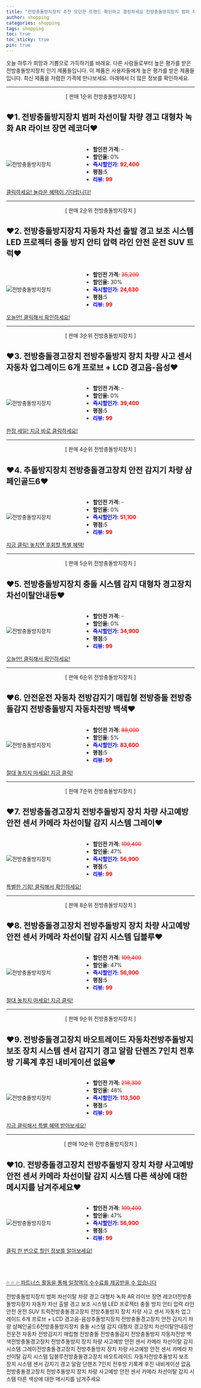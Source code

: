 ```yaml
---
title: "전방충돌방지장치 추천 모던한 트렌드 확인하고 결정하세요 전방충돌방지장치 범퍼 차선이탈 차량 경고"
author: shopping
categories: shopping
tags: shopping
toc: true
toc_sticky: true
pin: true
---
```

오늘 하루가 희망과 기쁨으로 가득하기를 바래요. 다른 사람들로부터 높은 평가를 받은 전방충돌방지장치 인기 제품들입니다. 이 제품은 사용자들에게 높은 평가를 받은 제품들입니다. 최신 제품을 저렴한 가격에 만나보세요. 아래에서 더 많은 정보를 확인하세요.

---
<p class="toplist" style="margin: 0 auto; display: block; width: fit-content;">[ 판매 1순위 전방충돌방지장치 ]</p>

<h2><strong>❤️1. 전방충돌방지장치 범퍼 차선이탈 차량 경고 대형차 녹화 AR 라이브 장면 레코더❤️</strong></h2>

<div style="display: flex; align-items: center;">
    <div style="flex: 0.4;">
        <img src="https://thumbnail7.coupangcdn.com/thumbnails/remote/230x230ex/image/vendor_inventory/5927/320ead1b7af4128bd079c57ab117253b6f3a06849f8c672b7c092860f7c3.jpg" alt="전방충돌방지장치" style="max-width: 100%;">
    </div>
    <div style="flex: 0.6; margin-left: 10px;">
        <ul>
            <li><strong>할인전 가격:</strong> <del style="color: red;">-</del></li>
            <li><strong>할인율:</strong> 0%</li>
            <li><span style='color:blue'><strong>즉시할인가:</strong></span> <span style='color:red'><strong>92,400</strong></span></li>
            <li><strong>평점:</strong>5</li>
            <li><span style='color:blue'><strong>리뷰:</strong></span> <span style='color:red'><strong>99</strong></span></li>
        </ul>
    </div>
</div>
<div class="center">
    <a href="https://William4Davisa.github.io?lptag=AF9450613&subid=githubio&pageKey=8119094032&traceid=V0-153&itemId=23022032394&vendorItemId=90055807375" class="myButton">
        클릭하세요! 놀라운 혜택이 기다립니다!
    </a>
</div>


---
<p class="toplist" style="margin: 0 auto; display: block; width: fit-content;">[ 판매 2순위 전방충돌방지장치 ]</p>

<h2><strong>❤️2. 전방충돌방지장치 자동차 차선 출발 경고 보조 시스템 LED 프로젝터 충돌 방지 안티 압력 라인 안전 운전 SUV 트럭❤️</strong></h2>

<div style="display: flex; align-items: center;">
    <div style="flex: 0.4;">
        <img src="https://thumbnail6.coupangcdn.com/thumbnails/remote/230x230ex/image/vendor_inventory/0aff/f4a3722ecb7ed77a794c7321feb7b134a96bfc83d2c6e1f630de05e53037.jpg" alt="전방충돌방지장치" style="max-width: 100%;">
    </div>
    <div style="flex: 0.6; margin-left: 10px;">
        <ul>
            <li><strong>할인전 가격:</strong> <del style="color: red;">35,200</del></li>
            <li><strong>할인율:</strong> 30%</li>
            <li><span style='color:blue'><strong>즉시할인가:</strong></span> <span style='color:red'><strong>24,630</strong></span></li>
            <li><strong>평점:</strong>5</li>
            <li><span style='color:blue'><strong>리뷰:</strong></span> <span style='color:red'><strong>99</strong></span></li>
        </ul>
    </div>
</div>
<div class="center">
    <a href="https://William4Davisa.github.io?lptag=AF9450613&subid=githubio&pageKey=7662106176&traceid=V0-153&itemId=20416062715&vendorItemId=87870591454" class="myButton">
        오늘만! 클릭해서 확인하세요!
    </a>
</div>


---
<p class="toplist" style="margin: 0 auto; display: block; width: fit-content;">[ 판매 3순위 전방충돌방지장치 ]</p>

<h2><strong>❤️3. 전방충돌경고장치 전방추돌방지 장치 차량 사고 센서 자동차 업그레이드 6개 프로브 + LCD 경고음-음성❤️</strong></h2>

<div style="display: flex; align-items: center;">
    <div style="flex: 0.4;">
        <img src="https://thumbnail8.coupangcdn.com/thumbnails/remote/230x230ex/image/vendor_inventory/01d2/502a9514e301e9a8293498ff16315ceee00b3b5af5a489eb877e815772d0.jpg" alt="전방충돌방지장치" style="max-width: 100%;">
    </div>
    <div style="flex: 0.6; margin-left: 10px;">
        <ul>
            <li><strong>할인전 가격:</strong> <del style="color: red;">-</del></li>
            <li><strong>할인율:</strong> 0%</li>
            <li><span style='color:blue'><strong>즉시할인가:</strong></span> <span style='color:red'><strong>39,400</strong></span></li>
            <li><strong>평점:</strong>5</li>
            <li><span style='color:blue'><strong>리뷰:</strong></span> <span style='color:red'><strong>99</strong></span></li>
        </ul>
    </div>
</div>
<div class="center">
    <a href="https://William4Davisa.github.io?lptag=AF9450613&subid=githubio&pageKey=8137881959&traceid=V0-153&itemId=23118828533&vendorItemId=90152006602" class="myButton">
        한정 세일! 지금 바로 클릭하세요!
    </a>
</div>


---
<p class="toplist" style="margin: 0 auto; display: block; width: fit-content;">[ 판매 4순위 전방충돌방지장치 ]</p>

<h2><strong>❤️4. 추돌방지장치 전방충돌경고장치 안전 감지기 차량 샴페인골드6❤️</strong></h2>

<div style="display: flex; align-items: center;">
    <div style="flex: 0.4;">
        <img src="https://thumbnail6.coupangcdn.com/thumbnails/remote/230x230ex/image/vendor_inventory/93e1/33a9440e71b288427f522f09ccc00ae1f6d25d04a317161cf4888d708155.png" alt="전방충돌방지장치" style="max-width: 100%;">
    </div>
    <div style="flex: 0.6; margin-left: 10px;">
        <ul>
            <li><strong>할인전 가격:</strong> <del style="color: red;">-</del></li>
            <li><strong>할인율:</strong> 0%</li>
            <li><span style='color:blue'><strong>즉시할인가:</strong></span> <span style='color:red'><strong>51,100</strong></span></li>
            <li><strong>평점:</strong>5</li>
            <li><span style='color:blue'><strong>리뷰:</strong></span> <span style='color:red'><strong>99</strong></span></li>
        </ul>
    </div>
</div>
<div class="center">
    <a href="https://William4Davisa.github.io?lptag=AF9450613&subid=githubio&pageKey=7854961211&traceid=V0-153&itemId=21419904007&vendorItemId=88476103670" class="myButton">
        지금 클릭! 놓치면 후회할 특별 혜택!
    </a>
</div>


---
<p class="toplist" style="margin: 0 auto; display: block; width: fit-content;">[ 판매 5순위 전방충돌방지장치 ]</p>

<h2><strong>❤️5. 전방충돌방지장치 충돌 시스템 감지 대형차 경고장치 차선이탈안내등❤️</strong></h2>

<div style="display: flex; align-items: center;">
    <div style="flex: 0.4;">
        <img src="https://thumbnail10.coupangcdn.com/thumbnails/remote/230x230ex/image/vendor_inventory/3180/4efacf552f2abab99091695885790cb54e34a83eab1d4f7df15fababd845.jpg" alt="전방충돌방지장치" style="max-width: 100%;">
    </div>
    <div style="flex: 0.6; margin-left: 10px;">
        <ul>
            <li><strong>할인전 가격:</strong> <del style="color: red;">-</del></li>
            <li><strong>할인율:</strong> 0%</li>
            <li><span style='color:blue'><strong>즉시할인가:</strong></span> <span style='color:red'><strong>34,900</strong></span></li>
            <li><strong>평점:</strong>5</li>
            <li><span style='color:blue'><strong>리뷰:</strong></span> <span style='color:red'><strong>99</strong></span></li>
        </ul>
    </div>
</div>
<div class="center">
    <a href="https://William4Davisa.github.io?lptag=AF9450613&subid=githubio&pageKey=8119094050&traceid=V0-153&itemId=23022032486&vendorItemId=90055807418" class="myButton">
        오늘만! 클릭해서 확인하세요!
    </a>
</div>


---
<p class="toplist" style="margin: 0 auto; display: block; width: fit-content;">[ 판매 6순위 전방충돌방지장치 ]</p>

<h2><strong>❤️6. 안전운전 자동차 전방감지기 매립형 전방충돌 전방충돌감지 전방충돌방지 자동차전방 백색❤️</strong></h2>

<div style="display: flex; align-items: center;">
    <div style="flex: 0.4;">
        <img src="https://thumbnail8.coupangcdn.com/thumbnails/remote/230x230ex/image/vendor_inventory/0c98/ffe27407012b50d2d76965097b94c85e57de9a1de1045281a84365a13d74.jpg" alt="전방충돌방지장치" style="max-width: 100%;">
    </div>
    <div style="flex: 0.6; margin-left: 10px;">
        <ul>
            <li><strong>할인전 가격:</strong> <del style="color: red;">88,000</del></li>
            <li><strong>할인율:</strong> 5%</li>
            <li><span style='color:blue'><strong>즉시할인가:</strong></span> <span style='color:red'><strong>83,600</strong></span></li>
            <li><strong>평점:</strong>5</li>
            <li><span style='color:blue'><strong>리뷰:</strong></span> <span style='color:red'><strong>99</strong></span></li>
        </ul>
    </div>
</div>
<div class="center">
    <a href="https://William4Davisa.github.io?lptag=AF9450613&subid=githubio&pageKey=7745457843&traceid=V0-153&itemId=20849792642&vendorItemId=90768829033" class="myButton">
        절대 놓치지 마세요! 지금 클릭!
    </a>
</div>


---
<p class="toplist" style="margin: 0 auto; display: block; width: fit-content;">[ 판매 7순위 전방충돌방지장치 ]</p>

<h2><strong>❤️7. 전방충돌경고장치 전방추돌방지 장치 차량 사고예방 안전 센서 카메라 차선이탈 감지 시스템 그레이❤️</strong></h2>

<div style="display: flex; align-items: center;">
    <div style="flex: 0.4;">
        <img src="https://thumbnail7.coupangcdn.com/thumbnails/remote/230x230ex/image/vendor_inventory/4cb2/8f83453c3b81928ad552c1e4e4101b53dbbe99443af90eb1114e65ff1b5c.jpg" alt="전방충돌방지장치" style="max-width: 100%;">
    </div>
    <div style="flex: 0.6; margin-left: 10px;">
        <ul>
            <li><strong>할인전 가격:</strong> <del style="color: red;">109,400</del></li>
            <li><strong>할인율:</strong> 47%</li>
            <li><span style='color:blue'><strong>즉시할인가:</strong></span> <span style='color:red'><strong>56,900</strong></span></li>
            <li><strong>평점:</strong>5</li>
            <li><span style='color:blue'><strong>리뷰:</strong></span> <span style='color:red'><strong>99</strong></span></li>
        </ul>
    </div>
</div>
<div class="center">
    <a href="https://William4Davisa.github.io?lptag=AF9450613&subid=githubio&pageKey=7739793295&traceid=V0-153&itemId=20820552570&vendorItemId=87889055688" class="myButton">
        특별한 기회! 클릭해서 확인하세요!
    </a>
</div>


---
<p class="toplist" style="margin: 0 auto; display: block; width: fit-content;">[ 판매 8순위 전방충돌방지장치 ]</p>

<h2><strong>❤️8. 전방충돌경고장치 전방추돌방지 장치 차량 사고예방 안전 센서 카메라 차선이탈 감지 시스템 딥블루❤️</strong></h2>

<div style="display: flex; align-items: center;">
    <div style="flex: 0.4;">
        <img src="https://thumbnail7.coupangcdn.com/thumbnails/remote/230x230ex/image/vendor_inventory/f2d3/d355535967a2a7568b2adeba1dad5fa0eb8b32fbfd1fc56dbe5118a5dee4.jpg" alt="전방충돌방지장치" style="max-width: 100%;">
    </div>
    <div style="flex: 0.6; margin-left: 10px;">
        <ul>
            <li><strong>할인전 가격:</strong> <del style="color: red;">109,400</del></li>
            <li><strong>할인율:</strong> 47%</li>
            <li><span style='color:blue'><strong>즉시할인가:</strong></span> <span style='color:red'><strong>56,900</strong></span></li>
            <li><strong>평점:</strong>5</li>
            <li><span style='color:blue'><strong>리뷰:</strong></span> <span style='color:red'><strong>99</strong></span></li>
        </ul>
    </div>
</div>
<div class="center">
    <a href="https://William4Davisa.github.io?lptag=AF9450613&subid=githubio&pageKey=7739793295&traceid=V0-153&itemId=20820552567&vendorItemId=87889055672" class="myButton">
        절대 놓치지 마세요! 지금 클릭!
    </a>
</div>


---
<p class="toplist" style="margin: 0 auto; display: block; width: fit-content;">[ 판매 9순위 전방충돌방지장치 ]</p>

<h2><strong>❤️9. 전방충돌경고장치 바오트레이드 자동차전방추돌방지 보조 장치 시스템 센서 감지기 경고 알람 단렌즈 7인치 전후방 기록계 후진 내비게이션 없음❤️</strong></h2>

<div style="display: flex; align-items: center;">
    <div style="flex: 0.4;">
        <img src="https://thumbnail8.coupangcdn.com/thumbnails/remote/230x230ex/image/vendor_inventory/92e4/1676be34fe63d675ae4f851efba8e17cd80d31bc3e6224f5527b091e62f5.jpg" alt="전방충돌방지장치" style="max-width: 100%;">
    </div>
    <div style="flex: 0.6; margin-left: 10px;">
        <ul>
            <li><strong>할인전 가격:</strong> <del style="color: red;">218,300</del></li>
            <li><strong>할인율:</strong> 48%</li>
            <li><span style='color:blue'><strong>즉시할인가:</strong></span> <span style='color:red'><strong>113,500</strong></span></li>
            <li><strong>평점:</strong>5</li>
            <li><span style='color:blue'><strong>리뷰:</strong></span> <span style='color:red'><strong>99</strong></span></li>
        </ul>
    </div>
</div>
<div class="center">
    <a href="https://William4Davisa.github.io?lptag=AF9450613&subid=githubio&pageKey=7739793068&traceid=V0-153&itemId=20820551583&vendorItemId=87889054700" class="myButton">
        지금 클릭해서 특별 혜택 받아보세요!
    </a>
</div>


---
<p class="toplist" style="margin: 0 auto; display: block; width: fit-content;">[ 판매 10순위 전방충돌방지장치 ]</p>

<h2><strong>❤️10. 전방충돌경고장치 전방추돌방지 장치 차량 사고예방 안전 센서 카메라 차선이탈 감지 시스템 다른 색상에 대한 메시지를 남겨주세요❤️</strong></h2>

<div style="display: flex; align-items: center;">
    <div style="flex: 0.4;">
        <img src="https://thumbnail9.coupangcdn.com/thumbnails/remote/230x230ex/image/vendor_inventory/7fea/83333be20f627fdab1eb915f80bd68e84c982151090b811399f3385efd2d.jpg" alt="전방충돌방지장치" style="max-width: 100%;">
    </div>
    <div style="flex: 0.6; margin-left: 10px;">
        <ul>
            <li><strong>할인전 가격:</strong> <del style="color: red;">109,400</del></li>
            <li><strong>할인율:</strong> 47%</li>
            <li><span style='color:blue'><strong>즉시할인가:</strong></span> <span style='color:red'><strong>56,900</strong></span></li>
            <li><strong>평점:</strong>5</li>
            <li><span style='color:blue'><strong>리뷰:</strong></span> <span style='color:red'><strong>99</strong></span></li>
        </ul>
    </div>
</div>
<div class="center">
    <a href="https://William4Davisa.github.io?lptag=AF9450613&subid=githubio&pageKey=7739793295&traceid=V0-153&itemId=20820552564&vendorItemId=87889055659" class="myButton">
        클릭 한 번으로 할인 정보를 알아보세요!
    </a>
</div>

<br><br><br>[💦 💦 💦 파트너스 활동을 통해 일정액의 수수료를 제공받을 수 있습니다](https://link.coupang.com/a/bcpT2c)<br><br>전방충돌방지장치 범퍼 차선이탈 차량 경고 대형차 녹화 AR 라이브 장면 레코더전방충돌방지장치 자동차 차선 출발 경고 보조 시스템 LED 프로젝터 충돌 방지 안티 압력 라인 안전 운전 SUV 트럭전방충돌경고장치 전방추돌방지 장치 차량 사고 센서 자동차 업그레이드 6개 프로브 + LCD 경고음-음성추돌방지장치 전방충돌경고장치 안전 감지기 차량 샴페인골드6전방충돌방지장치 충돌 시스템 감지 대형차 경고장치 차선이탈안내등안전운전 자동차 전방감지기 매립형 전방충돌 전방충돌감지 전방충돌방지 자동차전방 백색전방충돌경고장치 전방추돌방지 장치 차량 사고예방 안전 센서 카메라 차선이탈 감지 시스템 그레이전방충돌경고장치 전방추돌방지 장치 차량 사고예방 안전 센서 카메라 차선이탈 감지 시스템 딥블루전방충돌경고장치 바오트레이드 자동차전방추돌방지 보조 장치 시스템 센서 감지기 경고 알람 단렌즈 7인치 전후방 기록계 후진 내비게이션 없음전방충돌경고장치 전방추돌방지 장치 차량 사고예방 안전 센서 카메라 차선이탈 감지 시스템 다른 색상에 대한 메시지를 남겨주세요